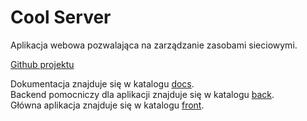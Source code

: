 # Cool Server

Aplikacja webowa pozwalająca na zarządzanie zasobami sieciowymi.

[Github projektu](https://github.com/SiwyKrzysiek/cool-srv)

Dokumentacja znajduje się w katalogu [docs](./docks).  
Backend pomocniczy dla aplikacji znajduje się w katalogu [back](./back).  
Główna aplikacja znajduje się w katalogu [front](./front).
